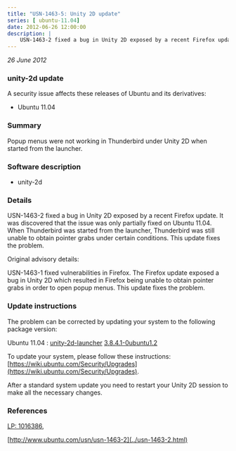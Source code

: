 ```yaml
---
title: "USN-1463-5: Unity 2D update"
series: [ ubuntu-11.04]
date: 2012-06-26 12:00:00
description: |
    USN-1463-2 fixed a bug in Unity 2D exposed by a recent Firefox update. It was discovered that the issue was only partially fixed on Ubuntu 11.04. When Thunderbird was started from the launcher, Thunderbird was still unable to obtain pointer grabs under certain conditions. This update fixes the problem.
--- 
```

 
 

*26 June 2012*

### unity-2d update

A security issue affects these releases of Ubuntu and its derivatives:

* Ubuntu 11.04

### Summary

Popup menus were not working in Thunderbird under Unity 2D when started from the launcher.

### Software description

* unity-2d 

### Details

USN-1463-2 fixed a bug in Unity 2D exposed by a recent Firefox update. It was discovered that the issue was only partially fixed on Ubuntu 11.04. When Thunderbird was started from the launcher, Thunderbird was still unable to obtain pointer grabs under certain conditions. This update fixes the problem.

Original advisory details:

 USN-1463-1 fixed vulnerabilities in Firefox. The Firefox update exposed a bug in Unity 2D which resulted in Firefox being unable to obtain pointer grabs in order to open popup menus. This update fixes the problem. 

### Update instructions

The problem can be corrected by updating your system to the following package version:

Ubuntu 11.04
 : [unity-2d-launcher](https://launchpad.net/ubuntu/+source/unity-2d) <span> [3.8.4.1-0ubuntu1.2](https://launchpad.net/ubuntu/+source/unity-2d/3.8.4.1-0ubuntu1.2) </span> 

To update your system, please follow these instructions: [https://wiki.ubuntu.com/Security/Upgrades](https://wiki.ubuntu.com/Security/Upgrades).

After a standard system update you need to restart your Unity 2D session to make all the necessary changes. 

### References

 
 [LP: 1016386](https://launchpad.net/bugs/1016386), 

 [http://www.ubuntu.com/usn/usn-1463-2](../usn-1463-2.html)
 

